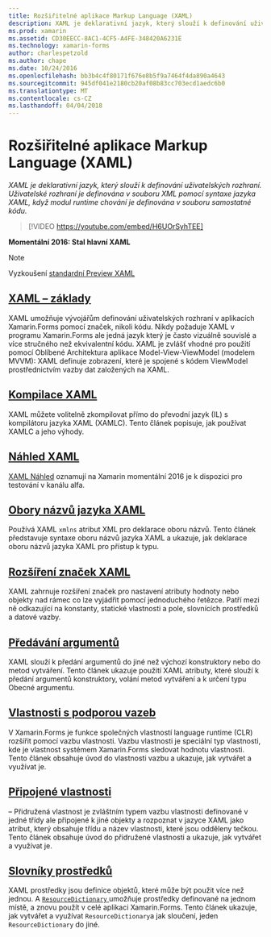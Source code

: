 ```yaml
---
title: Rozšiřitelné aplikace Markup Language (XAML)
description: XAML je deklarativní jazyk, který slouží k definování uživatelských rozhraní. Uživatelské rozhraní je definována v souboru XML pomocí syntaxe jazyka XAML, když modul runtime chování je definována v souboru samostatné kódu.
ms.prod: xamarin
ms.assetid: CD30EECC-8AC1-4CF5-A4FE-348420A6231E
ms.technology: xamarin-forms
author: charlespetzold
ms.author: chape
ms.date: 10/24/2016
ms.openlocfilehash: bb3b4c4f80171f676e8b5f9a7464f4da890a4643
ms.sourcegitcommit: 945df041e2180cb20af08b83cc703ecd1aedc6b0
ms.translationtype: MT
ms.contentlocale: cs-CZ
ms.lasthandoff: 04/04/2018
---
```

# <a name="extensible-application-markup-language-xaml"></a>Rozšiřitelné aplikace Markup Language (XAML)

_XAML je deklarativní jazyk, který slouží k definování uživatelských rozhraní. Uživatelské rozhraní je definována v souboru XML pomocí syntaxe jazyka XAML, když modul runtime chování je definována v souboru samostatné kódu._

> [!VIDEO https://youtube.com/embed/H6UOrSyhTEE]

**Momentální 2016: Stal hlavní XAML**

> [!NOTE]
> Vyzkoušení [standardní Preview XAML](standard/index.md)

<a name="xaml" />

## <a name="xaml-basicsxaml-basicsindexmd"></a>[XAML – základy](xaml-basics/index.md)

XAML umožňuje vývojářům definování uživatelských rozhraní v aplikacích Xamarin.Forms pomocí značek, nikoli kódu. Nikdy požaduje XAML v programu Xamarin.Forms ale jedná jazyk který je často vizuálně souvislé a více stručného než ekvivalentní kódu. XAML je zvlášť vhodné pro použití pomocí Oblíbené Architektura aplikace Model-View-ViewModel (modelem MVVM): XAML definuje zobrazení, které je spojené s kódem ViewModel prostřednictvím vazby dat založených na XAML.

## <a name="xaml-compilationxamlcmd"></a>[Kompilace XAML](xamlc.md)

XAML můžete volitelně zkompilovat přímo do převodní jazyk (IL) s kompilátoru jazyka XAML (XAMLC). Tento článek popisuje, jak používat XAMLC a jeho výhody.

## <a name="xaml-previewerxaml-previewermd"></a>[Náhled XAML](xaml-previewer.md)

[XAML Náhled](~/xamarin-forms/xaml/xaml-previewer.md) oznamují na Xamarin momentální 2016 je k dispozici pro testování v kanálu alfa.

## <a name="xaml-namespacesnamespacesmd"></a>[Obory názvů jazyka XAML](namespaces.md)

Používá XAML `xmlns` atribut XML pro deklarace oboru názvů. Tento článek představuje syntaxe oboru názvů jazyka XAML a ukazuje, jak deklarace oboru názvů jazyka XAML pro přístup k typu.

## <a name="xaml-markup-extensionsmarkup-extensionsindexmd"></a>[Rozšíření značek XAML](markup-extensions/index.md)

XAML zahrnuje rozšíření značek pro nastavení atributy hodnoty nebo objekty nad rámec co lze vyjádřit pomocí jednoduchého řetězce. Patří mezi ně odkazující na konstanty, statické vlastnosti a pole, slovnících prostředků a datové vazby.

## <a name="passing-argumentspassing-argumentsmd"></a>[Předávání argumentů](passing-arguments.md)

XAML slouží k předání argumentů do jiné než výchozí konstruktory nebo do metod vytváření. Tento článek ukazuje použití XAML atributy, které slouží k předání argumentů konstruktory, volání metod vytváření a k určení typu Obecné argumentu.

## <a name="bindable-propertiesbindable-propertiesmd"></a>[Vlastnosti s podporou vazeb](bindable-properties.md)

V Xamarin.Forms je funkce společných vlastností language runtime (CLR) rozšířit pomocí vazbu vlastnosti. Vazbu vlastnosti je speciální typ vlastnosti, kde je vlastnost systémem Xamarin.Forms sledovat hodnotu vlastnosti. Tento článek obsahuje úvod do vlastnosti vazbu a ukazuje, jak vytvářet a využívat je.

## <a name="attached-propertiesattached-propertiesmd"></a>[Připojené vlastnosti](attached-properties.md)

– Přidružená vlastnost je zvláštním typem vazbu vlastnosti definované v jedné třídy ale připojené k jiné objekty a rozpoznat v jazyce XAML jako atribut, který obsahuje třídu a název vlastnosti, které jsou odděleny tečkou. Tento článek obsahuje úvod do přidružené vlastnosti a ukazuje, jak vytvářet a využívat je.

## <a name="resource-dictionariesresource-dictionariesmd"></a>[Slovníky prostředků](resource-dictionaries.md)

XAML prostředky jsou definice objektů, které může být použit více než jednou. A [ `ResourceDictionary` ](https://developer.xamarin.com/api/type/Xamarin.Forms.ResourceDictionary/) umožňuje prostředky definované na jednom místě, a znovu použít v celé aplikaci Xamarin.Forms. Tento článek ukazuje, jak vytvářet a využívat `ResourceDictionary`a jak sloučení, jeden `ResourceDictionary` do jiné.
